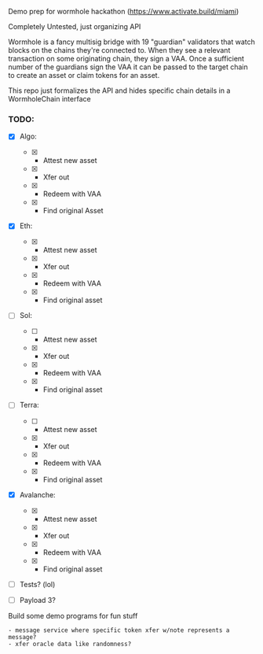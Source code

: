 Demo prep for wormhole hackathon (https://www.activate.build/miami)


Completely Untested, just organizing API


Wormhole is a fancy multisig bridge with 19 "guardian" validators that watch blocks on the chains they're connected to. When they see a relevant transaction on some originating chain, they sign a VAA. Once a sufficient number of the guardians sign the VAA it can be passed to the target chain to create an asset or claim tokens for an asset.

This repo just formalizes the API and hides specific chain details in a WormholeChain interface


### TODO:

- [x] Algo: 

    - [x] - Attest new asset 
    - [x] - Xfer out 
    - [x] - Redeem with VAA 
    - [x] - Find original Asset

- [x] Eth:

    - [x] - Attest new asset 
    - [x] - Xfer out 
    - [x] - Redeem with VAA 
    - [x] - Find original asset

- [ ] Sol:

    - [ ] - Attest new asset 
    - [x] - Xfer out 
    - [x] - Redeem with VAA 
    - [x] - Find original asset
 

- [ ] Terra:

    - [ ] - Attest new asset 
    - [x] - Xfer out 
    - [x] - Redeem with VAA 
    - [x] - Find original asset

- [x] Avalanche:

    - [x] - Attest new asset 
    - [x] - Xfer out 
    - [x] - Redeem with VAA 
    - [x] - Find original asset

- [ ] Tests? (lol)

- [ ] Payload 3? 

Build some demo programs for fun stuff 

    - message service where specific token xfer w/note represents a message? 
    - xfer oracle data like randomness?


